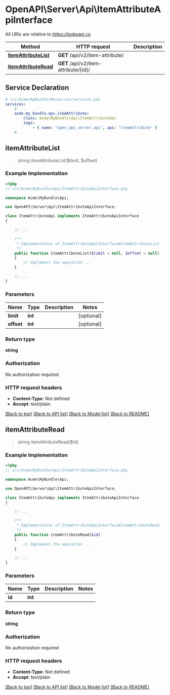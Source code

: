 # OpenAPI\Server\Api\ItemAttributeApiInterface

All URIs are relative to *https://pokeapi.co*

Method | HTTP request | Description
------------- | ------------- | -------------
[**itemAttributeList**](ItemAttributeApiInterface.md#itemAttributeList) | **GET** /api/v2/item-attribute/ | 
[**itemAttributeRead**](ItemAttributeApiInterface.md#itemAttributeRead) | **GET** /api/v2/item-attribute/{id}/ | 


## Service Declaration
```yaml
# src/Acme/MyBundle/Resources/services.yml
services:
    # ...
    acme.my_bundle.api.itemAttribute:
        class: Acme\MyBundle\Api\ItemAttributeApi
        tags:
            - { name: "open_api_server.api", api: "itemAttribute" }
    # ...
```

## **itemAttributeList**
> string itemAttributeList($limit, $offset)



### Example Implementation
```php
<?php
// src/Acme/MyBundle/Api/ItemAttributeApiInterface.php

namespace Acme\MyBundle\Api;

use OpenAPI\Server\Api\ItemAttributeApiInterface;

class ItemAttributeApi implements ItemAttributeApiInterface
{

    // ...

    /**
     * Implementation of ItemAttributeApiInterface#itemAttributeList
     */
    public function itemAttributeList($limit = null, $offset = null)
    {
        // Implement the operation ...
    }

    // ...
}
```

### Parameters

Name | Type | Description  | Notes
------------- | ------------- | ------------- | -------------
 **limit** | **int**|  | [optional]
 **offset** | **int**|  | [optional]

### Return type

**string**

### Authorization

No authorization required

### HTTP request headers

 - **Content-Type**: Not defined
 - **Accept**: text/plain

[[Back to top]](#) [[Back to API list]](../../README.md#documentation-for-api-endpoints) [[Back to Model list]](../../README.md#documentation-for-models) [[Back to README]](../../README.md)

## **itemAttributeRead**
> string itemAttributeRead($id)



### Example Implementation
```php
<?php
// src/Acme/MyBundle/Api/ItemAttributeApiInterface.php

namespace Acme\MyBundle\Api;

use OpenAPI\Server\Api\ItemAttributeApiInterface;

class ItemAttributeApi implements ItemAttributeApiInterface
{

    // ...

    /**
     * Implementation of ItemAttributeApiInterface#itemAttributeRead
     */
    public function itemAttributeRead($id)
    {
        // Implement the operation ...
    }

    // ...
}
```

### Parameters

Name | Type | Description  | Notes
------------- | ------------- | ------------- | -------------
 **id** | **int**|  |

### Return type

**string**

### Authorization

No authorization required

### HTTP request headers

 - **Content-Type**: Not defined
 - **Accept**: text/plain

[[Back to top]](#) [[Back to API list]](../../README.md#documentation-for-api-endpoints) [[Back to Model list]](../../README.md#documentation-for-models) [[Back to README]](../../README.md)

